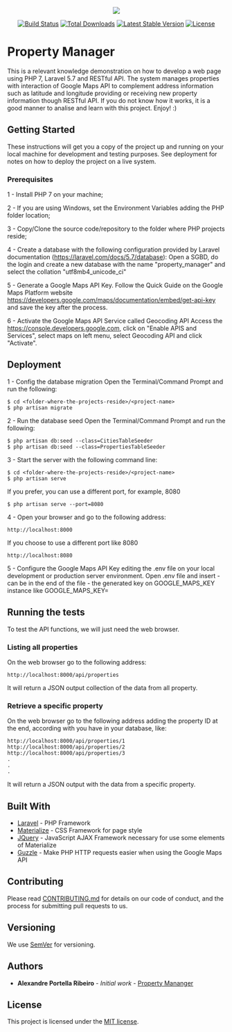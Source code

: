 <p align="center"><img src="https://laravel.com/assets/img/components/logo-laravel.svg"></p>

<p align="center">
<a href="https://travis-ci.org/laravel/framework"><img src="https://travis-ci.org/laravel/framework.svg" alt="Build Status"></a>
<a href="https://packagist.org/packages/laravel/framework"><img src="https://poser.pugx.org/laravel/framework/d/total.svg" alt="Total Downloads"></a>
<a href="https://packagist.org/packages/laravel/framework"><img src="https://poser.pugx.org/laravel/framework/v/stable.svg" alt="Latest Stable Version"></a>
<a href="https://packagist.org/packages/laravel/framework"><img src="https://poser.pugx.org/laravel/framework/license.svg" alt="License"></a>
</p>

# Property Manager

This is a relevant knowledge demonstration on how to develop a web page using PHP 7, Laravel 5.7 and RESTful API. 
The system manages properties with interaction of Google Maps API to complement address information such as latitude and longitude providing or receiving new property information though RESTful API. 
If you do not know how it works, it is a good manner to analise and learn with this project. 
Enjoy! :)

## Getting Started

These instructions will get you a copy of the project up and running on your local machine for development and testing purposes. See deployment for notes on how to deploy the project on a live system.

### Prerequisites

1 - Install PHP 7 on your machine;

2 - If you are using Windows, set the Environment Variables adding the PHP folder location;

3 - Copy/Clone the source code/repository to the folder where PHP projects reside;

4 - Create a database with the following configuration provided by Laravel documentation (https://laravel.com/docs/5.7/database):
Open a SGBD, do the login and create a new database with the name "property_manager" and select the collation "utf8mb4_unicode_ci"

5 - Generate a Google Maps API Key.
Follow the Quick Guide on the Google Maps Platform website https://developers.google.com/maps/documentation/embed/get-api-key and save the key after the process.

6 - Activate the Google Maps API Service called Geocoding API
Access the https://console.developers.google.com, click on "Enable APIS and Services", select maps on left menu, select Geocoding API and click "Activate".

## Deployment

1 - Config the database migration
Open the Terminal/Command Prompt and run the following:
```
$ cd <folder-where-the-projects-reside>/<project-name>
$ php artisan migrate
```

2 - Run the database seed
Open the Terminal/Command Prompt and run the following:
```
$ php artisan db:seed --class=CitiesTableSeeder
$ php artisan db:seed --class=PropertiesTableSeeder
```

3 - Start the server with the following command line:
```
$ cd <folder-where-the-projects-reside>/<project-name>
$ php artisan serve
```
If you prefer, you can use a different port, for example, 8080
```
$ php artisan serve --port=8080
```

4 - Open your browser and go to the following address:
```
http://localhost:8000
```
If you choose to use a different port like 8080
```
http://localhost:8080
```

5 - Configure the Google Maps API Key editing the .env file on your local development or production server environment.
Open .env file and insert - can be in the end of the file - the generated key on GOOGLE_MAPS_KEY instance like GOOGLE_MAPS_KEY=<YOUR GENERATED API KEY>


## Running the tests

To test the API functions, we will just need the web browser.

### Listing all properties

On the web browser go to the following address:
```
http://localhost:8000/api/properties
```
It will return a JSON output collection of the data from all property.

### Retrieve a specific property

On the web browser go to the following address adding the property ID at the end, according with you have in your database, like:
```
http://localhost:8000/api/properties/1
http://localhost:8000/api/properties/2
http://localhost:8000/api/properties/3
.
.
.
```
It will return a JSON output with the data from a specific property.

## Built With

* [Laravel](https://laravel.com/docs/5.7/) - PHP Framework
* [Materialize](http://archives.materializecss.com/0.100.2/) - CSS Framework for page style
* [JQuery](https://jquery.com/) - JavaScript AJAX Framework necessary for use some elements of Materialize
* [Guzzle](http://docs.guzzlephp.org/en/stable/) - Make PHP HTTP requests easier when using the Google Maps API

## Contributing

Please read [CONTRIBUTING.md](https://gist.github.com/alexandrepro/d81e1f64e82107b7c67cce88e6cf6c6a) for details on our code of conduct, and the process for submitting pull requests to us.

## Versioning

We use [SemVer](http://semver.org/) for versioning.

## Authors

* **Alexandre Portella Ribeiro** - *Initial work* - [Property Mananger](https://github.com/alexandrepro/property-mananger)

## License

This project is licensed under the [MIT license](https://opensource.org/licenses/MIT).
